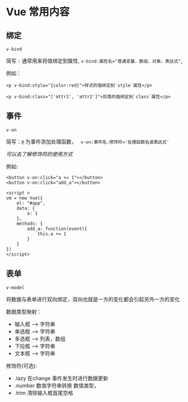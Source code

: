 # Vue 常用内容

## 绑定
`v-bind`

简写 `:`
通常用来将值绑定到属性, `v-bind:属性名="普通变量，数组，对象，表达式"`, 

例如：
```vue
<p v-bind:style="{color:red}">样式的值绑定到`style`属性</p>
```
```vue
<p v-bind:class="['attr1', 'attr2']">将类的值绑定到`class`属性</p>
```

## 事件
`v-on`

简写：`@`
为事件添加处理函数， ` v-on:事件名.修饰符='处理函数名或表达式'`

*可以去了解修饰符的使用方式*

例如:
```vue
<button v-on:click="a += 1"></button>
<button v-on:click="add_a"></button>

<script >
vm = new Vue({
    el: "#app",
    data: {
        a: 1
    },
    methods: {
        add_a: function(event){
            this.a += 1
        }
    }
})
</script>
```

## 表单
`v-model`

将数据与表单进行双向绑定，双向也就是一方的变化都会引起另外一方的变化

数据类型映射：
* 输入框 --> 字符串
* 单选框 --> 字符串
* 多选框 --> 列表，数组
* 下拉框 --> 字符串
* 文本框 --> 字符串

修饰符(可选):
* .lazy 在change 事件发生时进行数据更新
* .number 数值字符串转换 数值类型，
* .trim 清除输入框首尾空格 
